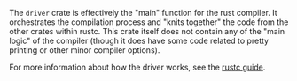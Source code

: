 The `driver` crate is effectively the "main" function for the rust
compiler.  It orchestrates the compilation process and "knits together"
the code from the other crates within rustc. This crate itself does
not contain any of the "main logic" of the compiler (though it does
have some code related to pretty printing or other minor compiler
options).

For more information about how the driver works, see the [rustc guide].

[rustc guide]: https://rust-lang.github.io/rustc-guide/rustc-driver.html
